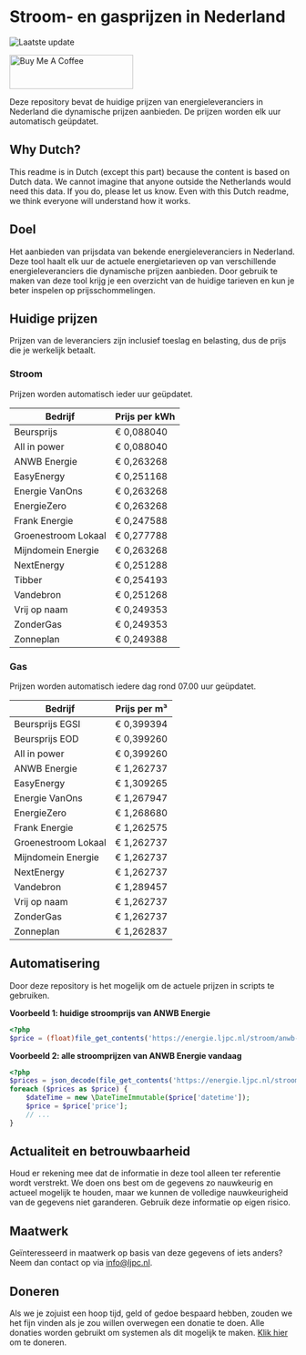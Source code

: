 # Stroom- en gasprijzen in Nederland

![Laatste update](https://img.shields.io/badge/laatste%20update-2025--03--29%2003%3A00%20CET-brightgreen)

<a href="https://www.buymeacoffee.com/Lars-" target="_blank"><img src="https://cdn.buymeacoffee.com/buttons/v2/default-orange.png" alt="Buy Me A Coffee" height="60" style="height: 60px !important;width: 217px !important;" ></a>

Deze repository bevat de huidige prijzen van energieleveranciers in Nederland die dynamische prijzen aanbieden. De prijzen worden elk uur automatisch geüpdatet.

## Why Dutch?

This readme is in Dutch (except this part) because the content is based on Dutch data. We cannot imagine that anyone outside the Netherlands would need this data. If you do, please let us know. Even with this Dutch readme, we think
everyone will understand how it works.

## Doel

Het aanbieden van prijsdata van bekende energieleveranciers in Nederland. Deze tool haalt elk uur de actuele energietarieven op van verschillende energieleveranciers die dynamische prijzen aanbieden. Door gebruik te maken van deze tool
krijg je een overzicht van de huidige tarieven en kun je beter inspelen op prijsschommelingen.

## Huidige prijzen

Prijzen van de leveranciers zijn inclusief toeslag en belasting, dus de prijs die je werkelijk betaalt.

### Stroom

Prijzen worden automatisch ieder uur geüpdatet.

 Bedrijf | Prijs per kWh 
---------|---------------
Beursprijs | € 0,088040
All in power | € 0,088040
ANWB Energie | € 0,263268
EasyEnergy | € 0,251168
Energie VanOns | € 0,263268
EnergieZero | € 0,263268
Frank Energie | € 0,247588
Groenestroom Lokaal | € 0,277788
Mijndomein Energie | € 0,263268
NextEnergy | € 0,251288
Tibber | € 0,254193
Vandebron | € 0,251268
Vrij op naam | € 0,249353
ZonderGas | € 0,249353
Zonneplan | € 0,249388


### Gas

Prijzen worden automatisch iedere dag rond 07.00 uur geüpdatet.

 Bedrijf | Prijs per m³ 
---------|--------------
Beursprijs EGSI | € 0,399394
Beursprijs EOD | € 0,399260
All in power | € 0,399260
ANWB Energie | € 1,262737
EasyEnergy | € 1,309265
Energie VanOns | € 1,267947
EnergieZero | € 1,268680
Frank Energie | € 1,262575
Groenestroom Lokaal | € 1,262737
Mijndomein Energie | € 1,262737
NextEnergy | € 1,262737
Vandebron | € 1,289457
Vrij op naam | € 1,262737
ZonderGas | € 1,262737
Zonneplan | € 1,262837


## Automatisering

Door deze repository is het mogelijk om de actuele prijzen in scripts te gebruiken.

**Voorbeeld 1: huidige stroomprijs van ANWB Energie**

```php
<?php
$price = (float)file_get_contents('https://energie.ljpc.nl/stroom/anwb-energie-nu.txt');

```

**Voorbeeld 2: alle stroomprijzen van ANWB Energie vandaag**

```php
<?php
$prices = json_decode(file_get_contents('https://energie.ljpc.nl/stroom/all-in-power-vandaag.json'),true);
foreach ($prices as $price) {
    $dateTime = new \DateTimeImmutable($price['datetime']);
    $price = $price['price'];
    // ...
}
```

## Actualiteit en betrouwbaarheid

Houd er rekening mee dat de informatie in deze tool alleen ter referentie wordt verstrekt. We doen ons best om de gegevens zo nauwkeurig en actueel mogelijk te houden, maar we kunnen de volledige nauwkeurigheid van de gegevens niet
garanderen. Gebruik deze informatie op eigen risico.

## Maatwerk

Geïnteresseerd in maatwerk op basis van deze gegevens of iets anders? Neem dan contact op
via [info@ljpc.nl](mailto:info@ljpc.nl?subject=Energie%20prijzen).

## Doneren

Als we je zojuist een hoop tijd, geld of gedoe bespaard hebben, zouden we het fijn vinden als je zou willen overwegen een
donatie te doen. Alle donaties worden gebruikt om systemen als dit mogelijk te
maken. [Klik hier](https://www.buymeacoffee.com/Lars-) om te doneren.
